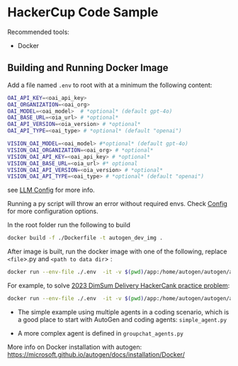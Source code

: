 # HackerCup Code Sample
Recommended tools:
- Docker

## Building and Running Docker Image


Add a file named `.env` to root with at a minimum the following content:
```bash
OAI_API_KEY=<oai_api_key> 
OAI_ORGANIZATION=<oai_org>
OAI_MODEL=<oai_model>  # *optional* (default gpt-4o) 
OAI_BASE_URL=<oia_url> # *optional* 
OAI_API_VERSION=<oia_version> # *optional*
OAI_API_TYPE=<oai_type> # *optional* (default "openai")

VISION_OAI_MODEL=<oai_model> #*optional* (default gpt-4o) 
VISION_OAI_ORGANIZATION=<oai_org> # *optional* 
VISION_OAI_API_KEY=<oai_api_key> # *optional* 
VISION_OAI_BASE_URL=<oia_url> #* optional
VISION_OAI_API_VERSION=<oia_version> # *optional*
VISION_OAI_API_TYPE=<oai_type> # *optional* (default "openai")
```
see [LLM Config](https://microsoft.github.io/autogen/docs/topics/llm_configuration/) for more info.

Running a py script  will throw an error without required envs. Check [Config](./app/config/config.py) for more configuration options.

In the root folder run the following to build
```bash
docker build -f ./Dockerfile -t autogen_dev_img .
```

After image is built, run the docker image with one of the following, replace `<file`>.py and `<path to data dir`>  :

```bash 
docker run --env-file ./.env  -it -v $(pwd)/app:/home/autogen/autogen/app autogen_dev_img:latest python /home/autogen/autogen/app/<file>.py <path to data dir> 
```
For example,  to solve [2023 DimSum Delivery HackerCank practice problem](https://www.facebook.com/codingcompetitions/hacker-cup/2023/practice-round/problems/B):

```bash 
docker run --env-file ./.env  -it -v $(pwd)/app:/home/autogen/autogen/app autogen_dev_img:latest python /home/autogen/autogen/app/hackercup.py /home/autogen/autogen/app/assets/nim_sum_dim_sum
```

- The simple example using multiple agents in a coding scenario, which is a good place to start with AutoGen and coding agents:
`simple_agent.py`

- A more complex agent is defined in `groupchat_agents.py`

More info on Docker installation with autogen:  https://microsoft.github.io/autogen/docs/installation/Docker/

